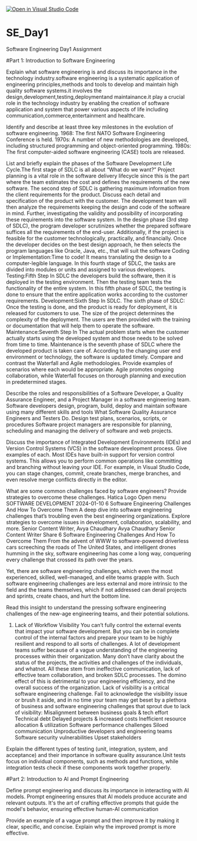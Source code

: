 [![Open in Visual Studio Code](https://classroom.github.com/assets/open-in-vscode-2e0aaae1b6195c2367325f4f02e2d04e9abb55f0b24a779b69b11b9e10269abc.svg)](https://classroom.github.com/online_ide?assignment_repo_id=15565604&assignment_repo_type=AssignmentRepo)
# SE_Day1
Software Engineering Day1 Assignment

#Part 1: Introduction to Software Engineering

Explain what software engineering is and discuss its importance in the technology industry.software engineering is a systematic application of engineering principles,methods and tools to develop and maintain high quality software systems.it involves the design,development,testing,deploymentand maintainance.it play a crucial role in the technology industry by enabling the creation of software application and system that power various aspects of life including communication,commerce,entertainment and healthcare. 


Identify and describe at least three key milestones in the evolution of software engineering.
1968: The first NATO Software Engineering Conference is held. 1970s: A number of new methodologies are developed, including structured programming and object-oriented programming. 1980s: The first computer-aided software engineering (CASE) tools are released.

List and briefly explain the phases of the Software Development Life Cycle.The first stage of SDLC is all about “What do we want?” Project planning is a vital role in the software delivery lifecycle since this is the part where the team estimates the cost and defines the requirements of the new software.
The second step of SDLC is gathering maximum information from the client requirements for the product. Discuss each detail and specification of the product with the customer. The development team will then analyze the requirements keeping the design and code of the software in mind. Further, investigating the validity and possibility of incorporating these requirements into the software system. 
In the design phase (3rd step of SDLC), the program developer scrutinizes whether the prepared software suffices all the requirements of the end-user. Additionally, if the project is feasible for the customer technologically, practically, and financially. Once the developer decides on the best design approach, he then selects the program languages like Oracle, Java, etc., that will suit the software
Coding or Implementation:Time to code! It means translating the design to a computer-legible language. In this fourth stage of SDLC, the tasks are divided into modules or units and assigned to various developers.
Testing:Fifth Step In SDLC the developers build the software, then it is deployed in the testing environment. Then the testing team tests the functionality of the entire system. In this fifth phase of SDLC, the testing is done to ensure that the entire application works according to the customer requirements.
Development:Sixth Step In SDLC. The sixth phase of SDLC: Once the testing is done, and the product is ready for deployment, it is released for customers to use. The size of the project determines the complexity of the deployment. The users are then provided with the training or documentation that will help them to operate the software.
Maintenance:Seventh Step In The actual problem starts when the customer actually starts using the developed system and those needs to be solved from time to time. Maintenance is the seventh phase of SDLC where the developed product is taken care of. According to the changing user end environment or technology, the software is updated timely.
Compare and contrast the Waterfall and Agile methodologies. Provide examples of scenarios where each would be appropriate.
Agile promotes ongoing collaboration, while Waterfall focuses on thorough planning and execution in predetermined stages.

Describe the roles and responsibilities of a Software Developer, a Quality Assurance Engineer, and a Project Manager in a software engineering team.
Software developers design, program, build, deploy and maintain software using many different skills and tools
What Software Quality Assurance Engineers and Testers Do. Design test plans, scenarios, scripts, or procedures
Software project managers are responsible for planning, scheduling and managing the delivery of software and web projects.

Discuss the importance of Integrated Development Environments (IDEs) and Version Control Systems (VCS) in the software development process. Give examples of each.
Most IDEs have built-in support for version control systems. This allows you to perform common operations like committing and branching without leaving your IDE. For example, in Visual Studio Code, you can stage changes, commit, create branches, merge branches, and even resolve merge conflicts directly in the editor.

What are some common challenges faced by software engineers? Provide strategies to overcome these challenges.
Hatica Logo
Open menu
SOFTWARE DEVELOPMENT
2024-01-10
6 Software Engineering Challenges And How To Overcome Them
A deep dive into software engineering challenges that’s troubling even the best engineering organizations. Explore strategies to overcome issues in development, collaboration, scalability, and more.
Senior Content Writer, Avya Chaudhary
Avya Chaudhary
Senior Content Writer
Share
6 Software Engineering Challenges And How To Overcome Them
From the advent of WWW to software-powered driverless cars screeching the roads of The United States, and intelligent drones humming in the sky, software engineering has come a long way, conquering every challenge that crossed its path over the years. 

Yet, there are software engineering challenges, which even the most experienced, skilled, well-managed, and elite teams grapple with. Such software engineering challenges are less external and more intrinsic to the field and the teams themselves, which if not addressed can derail projects and sprints, create chaos, and hurt the bottom line. 

Read this insight to understand the pressing software engineering challenges of the new-age engineering teams, and their potential solutions.

1. Lack of Workflow Visibility
You can’t fully control the external events that impact your software development. But you can be in complete control of the internal factors and prepare your team to be highly resilient and respond to all sorts of challenges. 
A lot of development teams suffer because of a vague understanding of the engineering processes within their organization. Many don’t have clarity about the status of the projects, the activities and challenges of the individuals, and whatnot. 
All these stem from ineffective communication, lack of effective team collaboration, and broken SDLC processes. The domino effect of this is detrimental to your engineering efficiency, and the overall success of the organization. 
Lack of visibility is a critical software engineering challenge. Fail to acknowledge the visibility issue or brush it aside, and in no time your team may get beset by a plethora of business and software engineering challenges that sprout due to lack of visibility:
Misalignment between business goals & tech effort
Technical debt
Delayed projects & increased costs
Inefficient resource allocation & utilization
Software performance challenges
Siloed communication
Unproductive developers and engineering teams
Software security vulnerabilities
Upset stakeholders

Explain the different types of testing (unit, integration, system, and acceptance) and their importance in software quality assurance.Unit tests focus on individual components, such as methods and functions, while integration tests check if these components work together properly.


#Part 2: Introduction to AI and Prompt Engineering


Define prompt engineering and discuss its importance in interacting with AI models.
Prompt engineering ensures that AI models produce accurate and relevant outputs. It's the art of crafting effective prompts that guide the model's behavior, ensuring effective human-AI communication

Provide an example of a vague prompt and then improve it by making it clear, specific, and concise. Explain why the improved prompt is more effective.
